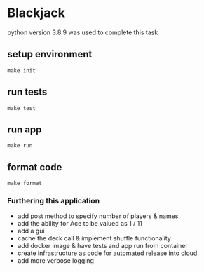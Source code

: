 # Blackjack

python version 3.8.9 was used to complete this task

## setup environment
```
make init
```

## run tests
```
make test
```

## run app
```
make run
```

## format code
```
make format
```


### Furthering this application
- add post method to specify number of players & names
- add the ability for Ace to be valued as 1 / 11
- add a gui
- cache the deck call & implement shuffle functionality
- add docker image & have tests and app run from container
- create infrastructure as code for automated release into cloud
- add more verbose logging
